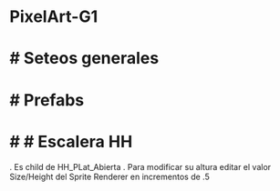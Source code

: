 # PixelArt-G1
# # Seteos generales

# # Prefabs
# # # Escalera HH
. Es child de HH_PLat_Abierta
. Para modificar su altura editar el valor Size/Height del Sprite Renderer en incrementos de .5
 
